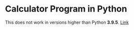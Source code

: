 # Calculator Program in Python

This does not work in versions higher than Python **3.9.5**.
[Link](https://data-flair.training/blogs/python-calculator-project)
